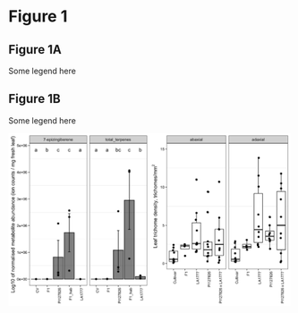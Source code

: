 # Figure 1

## Figure 1A
Some legend here

## Figure 1B
Some legend here


![Figure 1](./figure1.png "Figure 1")